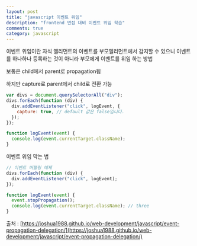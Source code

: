 ```yaml
---
layout: post
title: "javascript 이벤트 위임"
description: "frontend 면접 대비 이벤트 위임 학습"
comments: true
category: javascript
---
```


이벤트 위임이란 자식 엘리먼트의 이벤트를 부모엘리먼트에서 감지할 수 있으니 이벤트를 하나하나 등록하는 것이 아니라 부모에게 이벤트를 위임 하는 방법

보통은 child에서 parent로 propagation됨

하지만 capture로 parent에서 child로 전환 가능

```jsx
var divs = document.querySelectorAll("div");
divs.forEach(function (div) {
  div.addEventListener("click", logEvent, {
    capture: true, // default 값은 false입니다.
  });
});

function logEvent(event) {
  console.log(event.currentTarget.className);
}
```

이벤트 위임 막는 법

```jsx
// 이벤트 버블링 예제
divs.forEach(function (div) {
  div.addEventListener("click", logEvent);
});

function logEvent(event) {
  event.stopPropagation();
  console.log(event.currentTarget.className); // three
}
```

출처 : [https://joshua1988.github.io/web-development/javascript/event-propagation-delegation/](https://joshua1988.github.io/web-development/javascript/event-propagation-delegation/)
